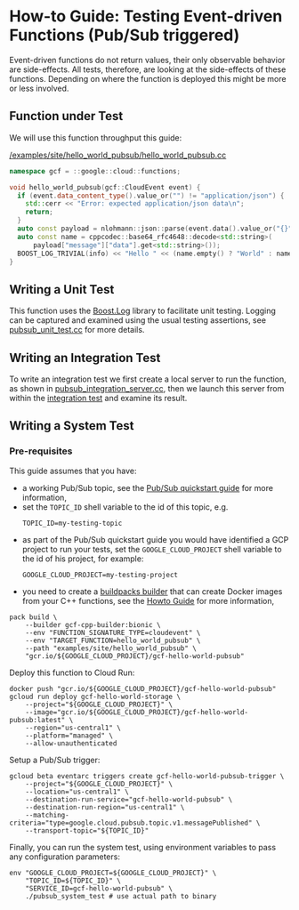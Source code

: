 # How-to Guide: Testing Event-driven Functions (Pub/Sub triggered)

[buildpacks]: https://buildpacks.io
[boost-log-gh]: https://github.com/boostorg/log
[/examples/site/hello_world_pubsub/hello_world_pubsub.cc]: /examples/site/hello_world_pubsub/hello_world_pubsub.cc
[pubsub_unit_test.cc]: pubsub_unit_test.cc
[pubsub_integration_server.cc]: pubsub_integration_server.cc
[pubsub_integration_test.cc]: pubsub_integration_test.cc
[quickstart-guide]: /examples/site/howto_local_development/README.md
[container-guide]: /examples/site/howto_create_container/README.md
[pubsub-quickstart]: https://cloud.google.com/pubsub/docs/quickstart-console

Event-driven functions do not return values, their only observable behavior are
side-effects. All tests, therefore, are looking at the side-effects of these
functions. Depending on where the function is deployed this might be more or
less involved.

## Function under Test

We will use this function throughput this guide:

[/examples/site/hello_world_pubsub/hello_world_pubsub.cc]
```cc
namespace gcf = ::google::cloud::functions;

void hello_world_pubsub(gcf::CloudEvent event) {
  if (event.data_content_type().value_or("") != "application/json") {
    std::cerr << "Error: expected application/json data\n";
    return;
  }
  auto const payload = nlohmann::json::parse(event.data().value_or("{}"));
  auto const name = cppcodec::base64_rfc4648::decode<std::string>(
      payload["message"]["data"].get<std::string>());
  BOOST_LOG_TRIVIAL(info) << "Hello " << (name.empty() ? "World" : name);
}
```

## Writing a Unit Test

This function uses the [Boost.Log][boost-log-gh] library to facilitate unit
testing. Logging can be captured and examined using the usual testing
assertions, see [pubsub_unit_test.cc] for more details.

## Writing an Integration Test

To write an integration test we first create a local server to run the
function, as shown in [pubsub_integration_server.cc], then we launch this
server from within the [integration test][pubsub_integration_test.cc] and
examine its result.

## Writing a System Test

### Pre-requisites

This guide assumes that you have:

* a working Pub/Sub topic, see the [Pub/Sub quickstart guide][pubsub-quickstart]
  for more information,
* set the `TOPIC_ID` shell variable to the id of this topic, e.g.
  ```shell
  TOPIC_ID=my-testing-topic
  ```
* as part of the Pub/Sub quickstart guide you would have identified a GCP
  project to run your tests, set the `GOOGLE_CLOUD_PROJECT` shell variable
  to the id of his project, for example:
  ```shell
  GOOGLE_CLOUD_PROJECT=my-testing-project
  ``` 
* you need to create a [buildpacks builder][buildpacks] that can create
  Docker images from your C++ functions, see the
  [Howto Guide][container-guide] for more information,

```shell
pack build \
    --builder gcf-cpp-builder:bionic \
    --env "FUNCTION_SIGNATURE_TYPE=cloudevent" \
    --env "TARGET_FUNCTION=hello_world_pubsub" \
    --path "examples/site/hello_world_pubsub" \
    "gcr.io/${GOOGLE_CLOUD_PROJECT}/gcf-hello-world-pubsub"
```

Deploy this function to Cloud Run:

```shell
docker push "gcr.io/${GOOGLE_CLOUD_PROJECT}/gcf-hello-world-pubsub"
gcloud run deploy gcf-hello-world-storage \
    --project="${GOOGLE_CLOUD_PROJECT}" \
    --image="gcr.io/${GOOGLE_CLOUD_PROJECT}/gcf-hello-world-pubsub:latest" \
    --region="us-central1" \
    --platform="managed" \
    --allow-unauthenticated
```

Setup a Pub/Sub trigger:

```shell
gcloud beta eventarc triggers create gcf-hello-world-pubsub-trigger \
    --project="${GOOGLE_CLOUD_PROJECT}" \
    --location="us-central1" \
    --destination-run-service="gcf-hello-world-pubsub" \
    --destination-run-region="us-central1" \
    --matching-criteria="type=google.cloud.pubsub.topic.v1.messagePublished" \
    --transport-topic="${TOPIC_ID}"
```

Finally, you can run the system test, using environment variables to pass
any configuration parameters:

```shell
env "GOOGLE_CLOUD_PROJECT=${GOOGLE_CLOUD_PROJECT}" \
    "TOPIC_ID=${TOPIC_ID}" \
    "SERVICE_ID=gcf-hello-world-pubsub" \
    ./pubsub_system_test # use actual path to binary
```
